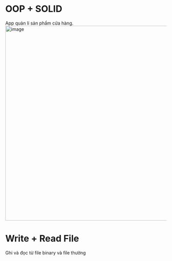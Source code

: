 # OOP + SOLID
App quản lí sản phẩm cửa hàng.
<img width="609" alt="image" src="https://github.com/lamconan001/Week1-DE-Intern/assets/104041553/766b7100-a047-4dee-bb61-4d9aaf05321b">

# Write + Read File
Ghi và đọc từ file binary và file thường
